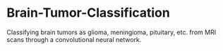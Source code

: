 # Brain-Tumor-Classification


Classifying brain tumors as glioma, meningioma, pituitary, etc. from MRI scans through a convolutional neural network.
